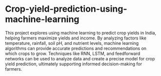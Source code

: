 # Crop-yield-prediction-using-machine-learning
This project explores using machine learning to predict crop yields in India, helping farmers maximize yields and income. By analyzing factors like temperature, rainfall, soil pH, and nutrient levels, machine learning algorithms can provide accurate predictions and recommendations on which crops to grow. Techniques like RNN, LSTM, and feedforward networks can be used to analyze data and create a precise model for crop yield prediction, ultimately supporting informed decision-making for farmers.
